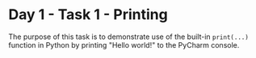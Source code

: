 # Day 1 - Task 1 - Printing

The purpose of this task is to demonstrate use of the built-in ```print(...)``` function in Python by printing "Hello world!" to the PyCharm console. 

